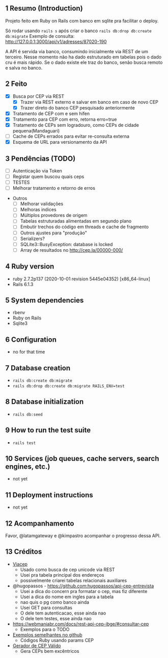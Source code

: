 ## 1 Resumo (Introduction)

Projeto feito em Ruby on Rails com banco em sqlite pra facilitar o deploy.

Só rodar usando `rails s` após criar o banco `rails db:drop db:create db:migrate`
Exemplo de consulta: http://127.0.0.1:3000/api/v1/adresses/87020-190

A API é servida via banco, consumindo inicialmente via REST de um terceiro.
Nesse momento não ha dado estruturado em tabelas pois o dado cru é mais rápido.
Se o dado existe ele traz do banco, senão busca remoto e salva no banco.

## 2 Feito
- [x] Busca por CEP via REST
  - [x] Trazer via REST externo e salvar em banco em caso de novo CEP
  - [x] Trazer direto do banco CEP pesquisado anteriormente
- [x] Tratamento de CEP com e sem hifen
- [x] Tratamento para CEP com erro, retorna erro=true
- [x] Tratamento de CEPs sem logradouro, como CEPs de cidade pequena(Mandaguari)
- [ ] Cache de CEPs errados para evitar re-consulta externa
- [x] Esquema de URL para versionamento da API

## 3 Pendências (TODO)

- [ ] Autenticação via Token
- [ ] Registar quem buscou quais ceps
- [ ] TESTES
- [ ] Melhorar tratamento e retorno de erros
- Outros
  - [ ] Melhorar validações
  - [ ] Melhoras indices
  - [ ] Múltiplos provedores de origem
  - [ ] Tabelas estruturadas alimentadas em segundo plano
  - [ ] Embutir trechos do código em threads e cache de fragmento
  - [ ] Outros ajustes para "produção"
  - [ ] Serializers?
  - [ ] SQLite3::BusyException: database is locked 
  - [ ] Array de resultados no http://cep.la/00000-000/

## 4 Ruby version

- ruby 2.7.2p137 (2020-10-01 revision 5445e04352) [x86_64-linux]
- Rails 6.1.3

## 5 System dependencies

- rbenv
- Ruby on Rails
- Sqlite3 

## 6 Configuration

- no for that time

## 7 Database creation

- `rails db:create db:migrate`
- `rails db:drop db:create db:migrate RAILS_ENV=test`

## 8 Database initialization

- `rails db:seed`

## 9 How to run the test suite

- `rails test`

## 10 Services (job queues, cache servers, search engines, etc.)

- not yet

## 11 Deployment instructions

- not yet

## 12 Acompanhamento

Favor, @latamgateway e @kimpastro acompanhar o progresso dessa API.

## 13 Créditos

- [Viacep](https://viacep.com.br/)
  - Usado como busca de cep unicode via REST
  - Usei pra tabela principal dos endereços
  - possivelmente criarei tabelas relacionais auxiliares
- @hugopassos - https://github.com:hugopassos/api-cep-entrevista
  - Usei a dica do concern pra formatar o cep, mas fiz diferente
  - Usei a dica do nome em ingles para a tabela
  - nao quis o pg como banco ainda
  - Usei GET para consultas
  - O dele tem autenticacao, esse ainda nao
  - O dele tem testes, esse ainda nao
- https://webmaniabr.com/docs/rest-api-cep-ibge/#consultar-cep
  - Exemplos para o TODO
- [Exemplos semelhantes no github](https://github.com/search?l=Ruby&q=params%5B%3Acep%5D&type=Code)
  - Códigos Ruby usando params CEP
- [Gerador de CEP Válido](https://www.geradordecep.com.br/)
  - Gera CEPs bem excêntricos

